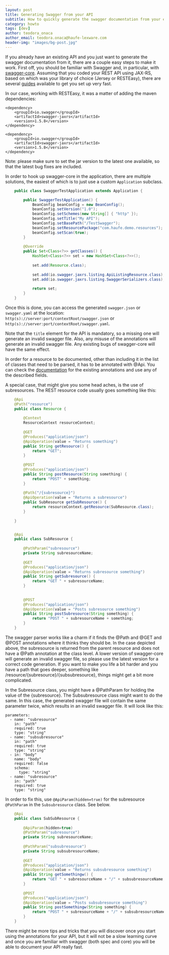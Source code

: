 ```yaml
--- 
layout: post
title: Generating Swagger from your API
subtitle: How to quickly generate the swagger documentation from your existing API.
category: howto
tags: [dev]
author: teodora_onaca
author_email: teodora.onaca@haufe-lexware.com
header-img: "images/bg-post.jpg"
--- 
```


If you already have an existing API and you just want to generate the swagger documentation from it, there are a couple easy steps to make it work. First off, you should be familiar with Swagger and, in particular, with [swagger-core](https://github.com/swagger-api/swagger-core). Assuming that you coded your REST API using JAX-RS, based on which was your library of choice (Jersey or RESTEasy), there are several [guides](https://github.com/swagger-api/swagger-core/wiki/Swagger-Core-JAX-RS-Project-Setup-1.5.X) available to get you set up very fast.

In our case, working with RESTEasy, it was a matter of adding the maven dependencies:

	
	<dependency>
		<groupId>io.swagger</groupId>
		<artifactId>swagger-jaxrs</artifactId>
		<version>1.5.8</version>
	</dependency>

	<dependency>
		<groupId>io.swagger</groupId>
		<artifactId>swagger-jaxrs</artifactId>
		<version>1.5.8</version>
	</dependency>


Note: please make sure to set the jar version to the latest one available, so that the latest bug fixes are included.

In order to hook up swagger-core in the application, there are multiple solutions, the easiest of which is to just use a custom `Application` subclass.


```java
	public class SwaggerTestApplication extends Application {

		public SwaggerTestApplication() {
			BeanConfig beanConfig = new BeanConfig();
			beanConfig.setVersion("1.0");
			beanConfig.setSchemes(new String[] { "http" });
			beanConfig.setTitle("My API");
			beanConfig.setBasePath("/TestSwagger");
			beanConfig.setResourcePackage("com.haufe.demo.resources");
			beanConfig.setScan(true);
		}
		
		@Override
	    public Set<Class<?>> getClasses() {
	        HashSet<Class<?>> set = new HashSet<Class<?>>();
	
	        set.add(Resource.class);
	
	        set.add(io.swagger.jaxrs.listing.ApiListingResource.class);
	        set.add(io.swagger.jaxrs.listing.SwaggerSerializers.class);
	
	        return set;
	    }
	}

```
Once this is done, you can access the generated `swagger.json` or `swagger.yaml` at the location: `http(s)://server:port/contextRoot/swagger.json` or `http(s)://server:port/contextRoot/swagger.yaml`.

Note that the `title` element for the API is mandatory, so a missing one will generate an invalid swagger file. Also, any misuse of the annotations will generate an invalid swagger file. Any existing bugs of swagger-core will have the same effect. 

In order for a resource to be documented, other than including it in the list of classes that need to be parsed, it has to be annotated with @Api. You can check the [documentation](https://github.com/swagger-api/swagger-core/wiki/Annotations-1.5.X) for the existing annotations and use any of the described fields. 

A special case, that might give you some head aches, is the use of subresources. The REST resource code usually goes something like this:

```java
	@Api
	@Path("resource")
	public class Resource {
	
		@Context
		ResourceContext resourceContext;
		
		@GET
		@Produces("application/json")
		@ApiOperation(value = "Returns something")
		public String getResource() {
			return "GET";
		}
		
		@POST
		@Produces("application/json")
		public String postResource(String something) {
			return "POST" + something;
		}
		
		@Path("/{subresource}")
		@ApiOperation(value = "Returns a subresource")
		public SubResource getSubResource() {
			return resourceContext.getResource(SubResource.class);
		}
	
	}


	@Api
	public class SubResource {
		
		@PathParam("subresource")
		private String subresourceName;
	
		@GET
		@Produces("application/json")
		@ApiOperation(value = "Returns subresource something")
		public String getSubresource() {
			return "GET " + subresourceName;
		}
		
		
		@POST
		@Produces("application/json")
		@ApiOperation(value = "Posts subresource something")
		public String postSubresource(String something) {
			return "POST " + subresourceName + something;
		}
	}
```

The swagger parser works like a charm if it finds the @Path and @GET and @POST annotations where it thinks they should be. In the case depicted above, the subresource is returned from the parent resource and does not have a @Path annotation at the class level. A lower version of swagger-core will generate an invalid swagger file, so please use the latest version for a correct code generation. If you want to make you life a bit harder and you have a path that goes deeper, something like /resource/{subresource}/{subsubresource}, things might get a bit more complicated. 

In the Subresource class, you might have a @PathParam for holding the value of the {subresource}. The Subsubresource class might want to do the same. In this case, the generated swagger file will contain the same parameter twice, which results in an invalid swagger file. It will look like this:

	parameters:
      - name: "subresource"
        in: "path"
        required: true
        type: "string"
      - name: "subsubresource"
        in: "path"
        required: true
        type: "string"
      - in: "body"
        name: "body"
        required: false
        schema:
          type: "string"
      - name: "subresource"
        in: "path"
        required: true
        type: "string"


In order to fix this, use `@ApiParam(hidden=true)` for the subresource `@PathParam` in the `Subsubresource` class. See below.

```java
	@Api
	public class SubSubResource {
		
		@ApiParam(hidden=true)
		@PathParam("subresource")
		private String subresourceName;
		
		@PathParam("subsubresource")
		private String subsubresourceName;
	
		@GET
		@Produces("application/json")
		@ApiOperation(value = "Returns subsubresource something")
		public String getSomethingw() {
			return "GET " + subresourceName + "/" + subsubresourceName;
		}
		
		@POST
		@Produces("application/json")
		@ApiOperation(value = "Posts subsubresource something")
		public String postSomethingw(String something) {
			return "POST " + subresourceName + "/" + subsubresourceName + " " +something;
		}
	}
```

There might be more tips and tricks that you will discover once you start using the annotations for your API, but it will not be a slow learning curve and once you are familiar with swagger (both spec and core) you will be able to document your API really fast.
